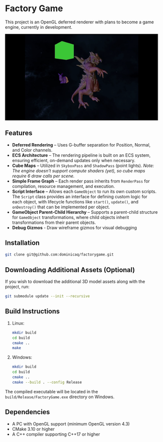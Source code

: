 # Factory Game

This project is an OpenGL deferred renderer with plans to become a game engine, currently in development.

<div style="text-align: center;">
    <img src="./resources/demo.gif" alt="Demo" style="display: block; margin: 0 auto; border: none;">
</div>


## Features
- **Deferred Rendering** – Uses G-buffer separation for Position, Normal, and Color channels.
- **ECS Architecture** – The rendering pipeline is built on an ECS system, ensuring efficient, on-demand updates only when necessary.
- **Cube Maps** – Utilized in `SkyboxPass` and `ShadowPass` (point lights). *Note: The engine doesn't support compute shaders (yet), so cube maps require 6 draw calls per scene.*
- **Simple Frame Graph** – Each render pass inherits from `RenderPass` for compilation, resource management, and execution.
- **Script Interface** – Allows each `GameObject` to run its own custom scripts. The `Script` class provides an interface for defining custom logic for each object, with lifecycle functions like `start()`, `update()`, and `onDestroy()` that can be implemented per object.
- **GameObject Parent-Child Hierarchy** – Supports a parent-child structure for `GameObject` transformations, where child objects inherit transformations from their parent objects.
- **Debug Gizmos** - Draw wireframe gizmos for visual debugging

## Installation
```sh
git clone git@github.com:dominicaq/factorygame.git
```
## Downloading Additional Assets (Optional)
If you wish to download the additional 3D model assets along with the project, run:
```sh
git submodule update --init --recursive
```
## Build Instructions
1. Linux:
    ```sh
    mkdir build
    cd build
    cmake ..
    make
    ```
2. Windows:
    ```sh
    mkdir build
    cd build
    cmake ..
    cmake --build . --config Release
    ```
The compiled executable will be located in the `build/Release/FactoryGame.exe` directory on Windows.

## Dependencies
- A PC with OpenGL support (minimum OpenGL version 4.3)
- CMake 3.10 or higher
- A C++ compiler supporting C++17 or higher
